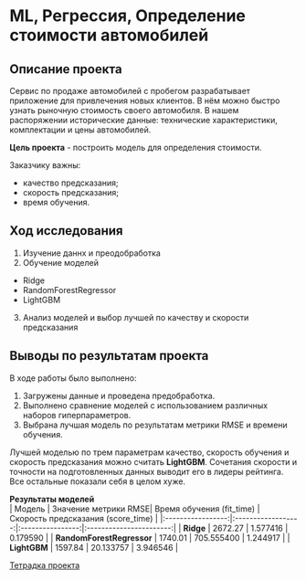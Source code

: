 # ML, Регрессия,  Определение стоимости автомобилей

## Описание проекта

Сервис по продаже автомобилей с пробегом разрабатывает приложение для привлечения новых клиентов. В нём можно быстро узнать рыночную стоимость своего автомобиля. В нашем распоряжении исторические данные: технические характеристики, комплектации и цены автомобилей. 

**Цель проекта**  - построить модель для определения стоимости.

Заказчику важны:

- качество предсказания;
- скорость предсказания;
- время обучения.


## Ход исследования

1.  Изучение даннх и преодобработка
2.  Обучение моделей
-   Ridge
-   RandomForestRegressor
-   LightGBM
3.  Анализ моделей и выбор лучшей по качеству и скорости предсказания

## Выводы по результатам проекта


В ходе работы было выполнено:

1. Загружены данные и проведена предобработка.
2. Выполнено сравнение моделей с использованием различных наборов гиперпараметров.
3. Выбрана лучшая модель по результатам метрики RMSE и времени обучения.


Лучшей моделью по трем параметрам качество, скорость обучения и скорость предсказания можно считать  **LightGBM**. Сочетания скорости и точности на подготовленных данных выводит его в лидеры рейтинга. Все остальные показали себя в целом хуже.

**Результаты моделей**  
| Модель | Значение метрики RMSE| Время обучения (fit_time) | Скорость предсказания (score_time) |
|:-----------------:|:------------------:|:----------------:|:-----------------------:|
| **Ridge** | 2672.27 | 1.577416  | 0.179590 |
| **RandomForestRegressor** | 1740.01 | 705.555400  | 1.244917 |
| **LightGBM** | 1597.84 | 20.133757  | 3.946546 |


[Тетрадка проекта]()
